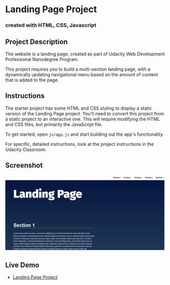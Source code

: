 # Landing Page Project

### created with HTML, CSS, Javascript

## Project Description

The website is a landing page, created as part of  Udacity Web Development Professional Nanodegree Program.

This project requires you to build a multi-section landing page, with a dynamically updating navigational menu based on the amount of content that is added to the page.

## Instructions

The starter project has some HTML and CSS styling to display a static version of the Landing Page project. You'll need to convert this project from a static project to an interactive one. This will require modifying the HTML and CSS files, but primarily the JavaScript file.

To get started, open `js/app.js` and start building out the app's functionality

For specific, detailed instructions, look at the project instructions in the Udacity Classroom.

## Screenshot

  ![screenShot](https://github.com/ahmedaefattah/landing_page/blob/main/screenshots/screenshot.png)

## Live Demo

* [Landing Page Project](https://landing-page-ahmedaefattah.netlify.app/)

